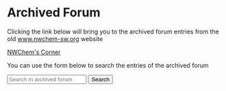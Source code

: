 # Archived Forum

Clicking the link below will bring you to the archived forum entries from the old www.nwchem-sw.org website

<a href="oldforum.html">NWChem's Corner</a>


You can use the form below to search the entries of the archived forum

<form action="https://www.google.com/search" class="searchform" method="get" name="searchform" target="_blank">
<input name="sitesearch" type="hidden" value="nwchemgit.github.io/Special_AWCforum">
<input autocomplete="on" class="form-control search" name="q" placeholder="Search in archived forum" required="required"  type="text">
<button class="button" type="submit">Search</button>
</form>
